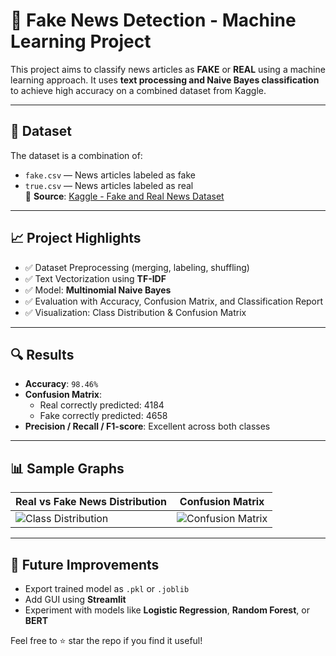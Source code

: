 
# 📰 Fake News Detection - Machine Learning Project

This project aims to classify news articles as **FAKE** or **REAL** using a machine learning approach. It uses **text processing and Naive Bayes classification** to achieve high accuracy on a combined dataset from Kaggle.

---

## 📂 Dataset

The dataset is a combination of:
- `fake.csv` — News articles labeled as fake
- `true.csv` — News articles labeled as real  
📌 **Source**: [Kaggle - Fake and Real News Dataset](https://www.kaggle.com/datasets/clmentbisaillon/fake-and-real-news-dataset)



---

## 📈 Project Highlights

- ✅ Dataset Preprocessing (merging, labeling, shuffling)
- ✅ Text Vectorization using **TF-IDF**
- ✅ Model: **Multinomial Naive Bayes**
- ✅ Evaluation with Accuracy, Confusion Matrix, and Classification Report
- ✅ Visualization: Class Distribution & Confusion Matrix

---

## 🔍 Results

- **Accuracy**: `98.46%`
- **Confusion Matrix**:
  - Real correctly predicted: 4184
  - Fake correctly predicted: 4658
- **Precision / Recall / F1-score**: Excellent across both classes

---

## 📊 Sample Graphs

| Real vs Fake News Distribution | Confusion Matrix |
|-------------------------------|------------------|
| ![Class Distribution](e2c7b122-5a72-45aa-a759-ad5aba14d33a.png) | ![Confusion Matrix](5c10d246-6649-43d1-aa97-d5c10eed3793.png) |

---

## 🚀 Future Improvements

- Export trained model as `.pkl` or `.joblib`
- Add GUI using **Streamlit**
- Experiment with models like **Logistic Regression**, **Random Forest**, or **BERT**


Feel free to ⭐ star the repo if you find it useful!
